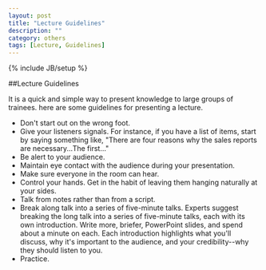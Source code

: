 ```yaml
---
layout: post
title: "Lecture Guidelines"
description: ""
category: others
tags: [Lecture, Guidelines]
---
```

{% include JB/setup %}

##Lecture Guidelines

It is a quick and simple way to present knowledge to large groups of trainees. here are some guidelines for presenting a lecture.
- Don't start out on the wrong foot.
- Give your listeners signals. For instance, if you have a list of items, start by saying something like, "There are four reasons why the sales reports are necessary...The first..."
- Be alert to your audience.
- Maintain eye contact with the audience during your presentation.
- Make sure everyone in the room can hear.
- Control your hands. Get in the habit of leaving them hanging naturally at your sides.
- Talk from notes rather than from a script. 
- Break along talk into a series of five-minute talks. Experts suggest breaking the long talk into a series of five-minute talks, each with its own introduction. Write more, briefer, PowerPoint slides, and spend about a minute on each. Each introduction highlights what you'll discuss, why it's important to the audience, and your credibility--why they should listen to you.
- Practice. 

